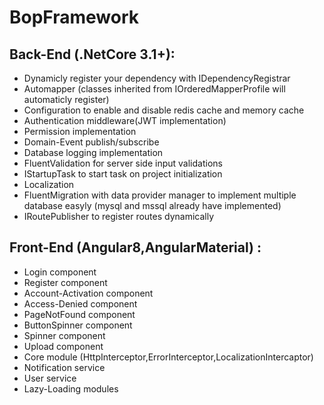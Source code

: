 # BopFramework
## Back-End (.NetCore 3.1+): 
- Dynamicly register your dependency with IDependencyRegistrar
- Automapper (classes inherited from IOrderedMapperProfile will automaticly register)
- Configuration to enable and disable redis cache and memory cache
- Authentication middleware(JWT implementation)
- Permission implementation
- Domain-Event publish/subscribe
- Database logging implementation
- FluentValidation for server side input validations
- IStartupTask to start task on project initialization
- Localization
- FluentMigration with data provider manager to implement multiple database easyly (mysql and mssql already have implemented)
- IRoutePublisher to register routes dynamically

## Front-End (Angular8,AngularMaterial) : 
- Login component
- Register component
- Account-Activation component
- Access-Denied component
- PageNotFound component
- ButtonSpinner component
- Spinner component
- Upload component
- Core module (HttpInterceptor,ErrorInterceptor,LocalizationIntercaptor)
- Notification service
- User service
- Lazy-Loading modules

